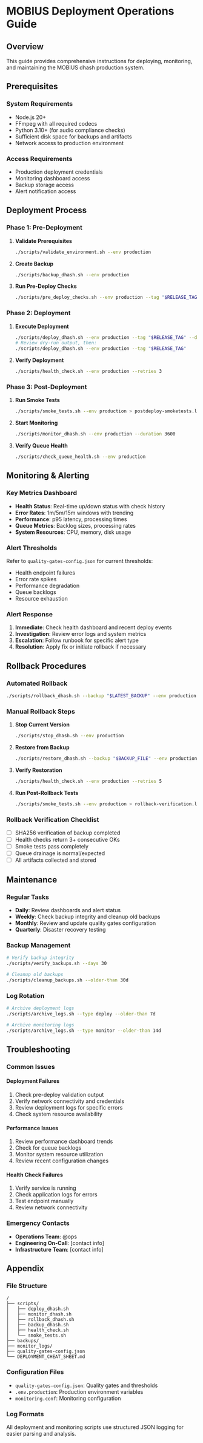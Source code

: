 # MOBIUS Deployment Operations Guide

## Overview
This guide provides comprehensive instructions for deploying, monitoring, and maintaining the MOBIUS dhash production system.

## Prerequisites

### System Requirements
- Node.js 20+
- FFmpeg with all required codecs
- Python 3.10+ (for audio compliance checks)
- Sufficient disk space for backups and artifacts
- Network access to production environment

### Access Requirements
- Production deployment credentials
- Monitoring dashboard access
- Backup storage access
- Alert notification access

## Deployment Process

### Phase 1: Pre-Deployment
1. **Validate Prerequisites**
   ```bash
   ./scripts/validate_environment.sh --env production
   ```

2. **Create Backup**
   ```bash
   ./scripts/backup_dhash.sh --env production
   ```

3. **Run Pre-Deploy Checks**
   ```bash
   ./scripts/pre_deploy_checks.sh --env production --tag "$RELEASE_TAG"
   ```

### Phase 2: Deployment
1. **Execute Deployment**
   ```bash
   ./scripts/deploy_dhash.sh --env production --tag "$RELEASE_TAG" --dry-run
   # Review dry-run output, then:
   ./scripts/deploy_dhash.sh --env production --tag "$RELEASE_TAG"
   ```

2. **Verify Deployment**
   ```bash
   ./scripts/health_check.sh --env production --retries 3
   ```

### Phase 3: Post-Deployment
1. **Run Smoke Tests**
   ```bash
   ./scripts/smoke_tests.sh --env production > postdeploy-smoketests.log
   ```

2. **Start Monitoring**
   ```bash
   ./scripts/monitor_dhash.sh --env production --duration 3600
   ```

3. **Verify Queue Health**
   ```bash
   ./scripts/check_queue_health.sh --env production
   ```

## Monitoring & Alerting

### Key Metrics Dashboard
- **Health Status**: Real-time up/down status with check history
- **Error Rates**: 1m/5m/15m windows with trending
- **Performance**: p95 latency, processing times
- **Queue Metrics**: Backlog sizes, processing rates
- **System Resources**: CPU, memory, disk usage

### Alert Thresholds
Refer to `quality-gates-config.json` for current thresholds:
- Health endpoint failures
- Error rate spikes
- Performance degradation
- Queue backlogs
- Resource exhaustion

### Alert Response
1. **Immediate**: Check health dashboard and recent deploy events
2. **Investigation**: Review error logs and system metrics
3. **Escalation**: Follow runbook for specific alert type
4. **Resolution**: Apply fix or initiate rollback if necessary

## Rollback Procedures

### Automated Rollback
```bash
./scripts/rollback_dhash.sh --backup "$LATEST_BACKUP" --env production --auto
```

### Manual Rollback Steps
1. **Stop Current Version**
   ```bash
   ./scripts/stop_dhash.sh --env production
   ```

2. **Restore from Backup**
   ```bash
   ./scripts/restore_dhash.sh --backup "$BACKUP_FILE" --env production
   ```

3. **Verify Restoration**
   ```bash
   ./scripts/health_check.sh --env production --retries 5
   ```

4. **Run Post-Rollback Tests**
   ```bash
   ./scripts/smoke_tests.sh --env production > rollback-verification.log
   ```

### Rollback Verification Checklist
- [ ] SHA256 verification of backup completed
- [ ] Health checks return 3+ consecutive OKs
- [ ] Smoke tests pass completely
- [ ] Queue drainage is normal/expected
- [ ] All artifacts collected and stored

## Maintenance

### Regular Tasks
- **Daily**: Review dashboards and alert status
- **Weekly**: Check backup integrity and cleanup old backups
- **Monthly**: Review and update quality gates configuration
- **Quarterly**: Disaster recovery testing

### Backup Management
```bash
# Verify backup integrity
./scripts/verify_backups.sh --days 30

# Cleanup old backups
./scripts/cleanup_backups.sh --older-than 30d
```

### Log Rotation
```bash
# Archive deployment logs
./scripts/archive_logs.sh --type deploy --older-than 7d

# Archive monitoring logs  
./scripts/archive_logs.sh --type monitor --older-than 14d
```

## Troubleshooting

### Common Issues

#### Deployment Failures
1. Check pre-deploy validation output
2. Verify network connectivity and credentials
3. Review deployment logs for specific errors
4. Check system resource availability

#### Performance Issues
1. Review performance dashboard trends
2. Check for queue backlogs
3. Monitor system resource utilization
4. Review recent configuration changes

#### Health Check Failures
1. Verify service is running
2. Check application logs for errors
3. Test endpoint manually
4. Review network connectivity

### Emergency Contacts
- **Operations Team**: @ops
- **Engineering On-Call**: [contact info]
- **Infrastructure Team**: [contact info]

## Appendix

### File Structure
```
/
├── scripts/
│   ├── deploy_dhash.sh
│   ├── monitor_dhash.sh
│   ├── rollback_dhash.sh
│   ├── backup_dhash.sh
│   ├── health_check.sh
│   └── smoke_tests.sh
├── backups/
├── monitor_logs/
├── quality-gates-config.json
└── DEPLOYMENT_CHEAT_SHEET.md
```

### Configuration Files
- `quality-gates-config.json`: Quality gates and thresholds
- `.env.production`: Production environment variables
- `monitoring.conf`: Monitoring configuration

### Log Formats
All deployment and monitoring scripts use structured JSON logging for easier parsing and analysis.